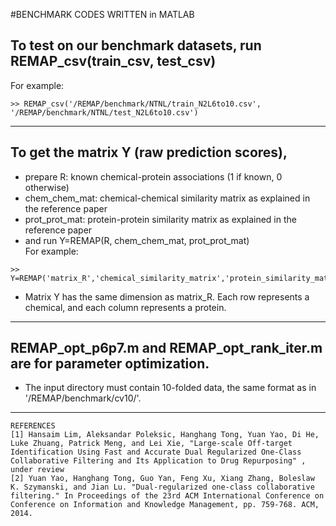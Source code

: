 #BENCHMARK CODES WRITTEN in MATLAB</br>

## To test on our benchmark datasets, run REMAP_csv(train_csv, test_csv)</br>
For example:</br>
```
>> REMAP_csv('/REMAP/benchmark/NTNL/train_N2L6to10.csv', '/REMAP/benchmark/NTNL/test_N2L6to10.csv')
```
--------

## To get the matrix Y (raw prediction scores), </br>
 * prepare R: known chemical-protein associations (1 if known, 0 otherwise)</br>
 * chem_chem_mat: chemical-chemical similarity matrix as explained in the reference paper</br>
 * prot_prot_mat: protein-protein similarity matrix as explained in the reference paper</br>
 * and run Y=REMAP(R, chem_chem_mat, prot_prot_mat)</br>
For example:</br>
```
>> Y=REMAP('matrix_R','chemical_similarity_matrix','protein_similarity_matrix');
```
 * Matrix Y has the same dimension as matrix_R. Each row represents a chemical, and each column represents a protein.</br>

--------

## REMAP_opt_p6p7.m and REMAP_opt_rank_iter.m are for parameter optimization.</br>
 * The input directory must contain 10-folded data, the same format as in '/REMAP/benchmark/cv10/'.</br>

--------



```
REFERENCES
[1] Hansaim Lim, Aleksandar Poleksic, Hanghang Tong, Yuan Yao, Di He, Luke Zhuang, Patrick Meng, and Lei Xie, "Large-scale Off-target Identification Using Fast and Accurate Dual Regularized One-Class Collaborative Filtering and Its Application to Drug Repurposing" , under review
[2] Yuan Yao, Hanghang Tong, Guo Yan, Feng Xu, Xiang Zhang, Boleslaw K. Szymanski, and Jian Lu. "Dual-regularized one-class collaborative filtering." In Proceedings of the 23rd ACM International Conference on Conference on Information and Knowledge Management, pp. 759-768. ACM, 2014.
```
